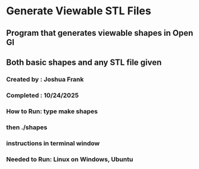 # Generate Viewable STL Files
## Program that generates viewable shapes in Open Gl
## Both basic shapes and any STL file given

### Created by : Joshua Frank
### Completed  : 10/24/2025


### How to Run: type make shapes
###             then ./shapes
###             instructions in terminal window
### Needed to Run: Linux on Windows, Ubuntu

  

